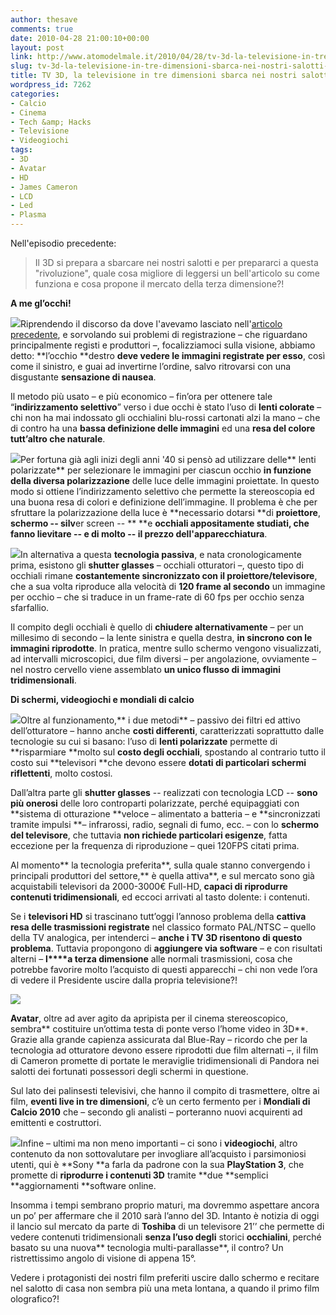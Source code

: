 ```yaml
---
author: thesave
comments: true
date: 2010-04-28 21:00:10+00:00
layout: post
link: http://www.atomodelmale.it/2010/04/28/tv-3d-la-televisione-in-tre-dimensioni-sbarca-nei-nostri-salotti-parte-ii/
slug: tv-3d-la-televisione-in-tre-dimensioni-sbarca-nei-nostri-salotti-parte-ii
title: TV 3D, la televisione in tre dimensioni sbarca nei nostri salotti - Parte II
wordpress_id: 7262
categories:
- Calcio
- Cinema
- Tech &amp; Hacks
- Televisione
- Videogiochi
tags:
- 3D
- Avatar
- HD
- James Cameron
- LCD
- Led
- Plasma
---
```


Nell'episodio precedente:


<blockquote>Il 3D si prepara a sbarcare nei nostri salotti e per prepararci a questa "rivoluzione", quale cosa migliore di leggersi un bell'articolo su come funziona e cosa propone il mercato della terza dimensione?!</blockquote>


**A me gl’occhi!**

![](http://www.atomodelmale.it/wp-content/uploads/2010/04/3-d-glasses-traditional-300x204.gif)Riprendendo il discorso da dove l'avevamo lasciato nell'[articolo precedente](http://www.atomodelmale.it/2010/04/28/tv-3d-la-televisione-in-tre-dimensioni-sbarca-nei-nostri-salotti-parte-i/), e sorvolando sui problemi di registrazione – che riguardano principalmente registi e produttori –, focalizziamoci sulla visione, abbiamo detto: **l’occhio **destro **deve vedere le immagini registrate per esso**, così come il sinistro, e guai ad invertirne l’ordine, salvo ritrovarsi con una disgustante **sensazione di nausea**.

Il metodo più usato – e più economico – fin’ora per ottenere tale “**indirizzamento selettivo**” verso i due occhi è stato l’uso di **lenti colorate** – chi non ha mai indossato gli occhialini blu-rossi cartonati alzi la mano – che di contro ha una **bassa definizione delle immagini** ed una **resa del colore tutt’altro che naturale**.

![](http://www.atomodelmale.it/wp-content/uploads/2010/04/800px-Glasses_for_RealD_Cinema-fs_PNr°0272-150x97.jpg)Per fortuna già agli inizi degli anni '40 si pensò ad utilizzare delle** lenti polarizzate** per selezionare le immagini per ciascun occhio **in funzione della diversa polarizzazione** delle luce delle immagini proiettate. In questo modo si ottiene l’indirizzamento selettivo che permette la stereoscopia ed una buona resa di colori e definizione dell’immagine. Il problema è che per sfruttare la polarizzazione della luce è **necessario dotarsi **di **proiettore**, **schermo -- silv**er screen -- ** **e **occhiali **appositamente studiati, che **fanno lievitare** -- e di molto --** il prezzo dell'apparecchiatura**.<!-- more -->

![](http://www.atomodelmale.it/wp-content/uploads/2010/04/3dvision-glasses-1-150x80.jpg)In alternativa a questa **tecnologia passiva**, e nata cronologicamente prima, esistono gli **shutter glasses** – occhiali otturatori –, questo tipo di occhiali rimane **costantemente sincronizzato con il proiettore/televisore**, che a sua volta riproduce alla velocità di **120 frame al secondo** un immagine per occhio – che si traduce in un frame-rate di 60 fps per occhio senza sfarfallio.

Il compito degli occhiali è quello di **chiudere alternativamente** – per un millesimo di secondo – la lente sinistra e quella destra, **in sincrono con le immagini riprodotte**. In pratica, mentre sullo schermo vengono visualizzati, ad intervalli microscopici, due film diversi – per angolazione, ovviamente – nel nostro cervello viene assemblato **un unico flusso di immagini tridimensionali**.

**Di schermi, videogiochi e mondiali di calcio**

![](http://www.atomodelmale.it/wp-content/uploads/2010/04/1237477486491.jpg)Oltre al funzionamento,** i due metodi** – passivo dei filtri ed attivo dell’otturatore – hanno anche **costi differenti**, caratterizzati soprattutto dalle tecnologie su cui si basano: l’uso di **lenti polarizzate** permette di **risparmiare **molto sul **costo degli occhiali**, spostando al contrario tutto il costo sui **televisori **che devono essere **dotati di particolari schermi riflettenti**, molto costosi.

Dall’altra parte gli **shutter glasses** -- realizzati con tecnologia LCD -- **sono più onerosi** delle loro controparti polarizzate, perché equipaggiati con **sistema di otturazione **veloce – alimentato a batteria – e **sincronizzati tramite impulsi **– infrarossi, radio, segnali di fumo, ecc. – con lo **schermo del televisore**, che tuttavia **non richiede particolari esigenze**, fatta eccezione per la frequenza di riproduzione – quei 120FPS citati prima.

Al momento** la tecnologia preferita**, sulla quale stanno convergendo i principali produttori del settore,** è quella attiva**, e sul mercato sono già acquistabili televisori da 2000-3000€ Full-HD, **capaci di riprodurre contenuti tridimensionali**, ed eccoci arrivati al tasto dolente: i contenuti.

Se i **televisori HD** si trascinano tutt’oggi l’annoso problema della **cattiva resa delle trasmissioni registrate** nel classico formato PAL/NTSC – quello della TV analogica, per intenderci – **anche i TV 3D risentono di questo problema**. Tuttavia propongono di **aggiungere via software** – e con risultati alterni – **l****a terza dimensione** alle normali trasmissioni, cosa che potrebbe favorire molto l’acquisto di questi apparecchi – chi non vede l’ora di vedere il Presidente uscire dalla propria televisione?!

![](http://www.atomodelmale.it/wp-content/uploads/2010/04/Sony_Advertis-3d-300x199.jpg)

**Avatar**, oltre ad aver agito da apripista per il cinema stereoscopico, sembra** costituire un’ottima testa di ponte verso l’home video in 3D**. Grazie alla grande capienza assicurata dal Blue-Ray – ricordo che per la tecnologia ad otturatore devono essere riprodotti due film alternati –, il film di Cameron promette di portate le meraviglie tridimensionali di Pandora nei salotti dei fortunati possessori degli schermi in questione.

Sul lato dei palinsesti televisivi, che hanno il compito di trasmettere, oltre ai film, **eventi live in tre dimensioni**, c’è un certo fermento per i **Mondiali di Calcio 2010** che – secondo gli analisti – porteranno nuovi acquirenti ad emittenti e costruttori.

![](http://www.atomodelmale.it/wp-content/uploads/2010/04/3D-300x241.jpg)Infine – ultimi ma non meno importanti – ci sono i **videogiochi**, altro contenuto da non sottovalutare per invogliare all’acquisto i parsimoniosi utenti, qui è **Sony **a farla da padrone con la sua **PlayStation 3**, che promette di **riprodurre i contenuti 3D** tramite **due **semplici **aggiornamenti **software online.

Insomma i tempi sembrano proprio maturi, ma dovremmo aspettare ancora un po’ per affermare che il 2010 sarà l’anno del 3D. Intanto è notizia di oggi il lancio sul mercato da parte di **Toshiba** di un televisore 21’’ che permette di vedere contenuti tridimensionali **senza l’uso degli** storici **occhialini**, perché basato su una nuova** tecnologia multi-parallasse**, il contro? Un ristrettissimo angolo di visione di appena 15°.

Vedere i protagonisti dei nostri film preferiti uscire dallo schermo e recitare nel salotto di casa non sembra più una meta lontana, a quando il primo film olografico?!
